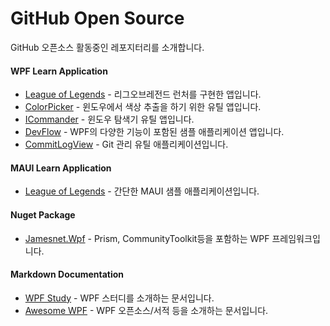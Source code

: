 # GitHub Open Source
GitHub 오픈소스 활동중인 레포지터리를 소개합니다.

#### WPF Learn Application
- [League of Legends](https://github.com/jamesnet214/leagueoflegends) - 리그오브레전드 런처를 구현한 앱입니다.
- [ColorPicker](https://github.com/jamesnet214/colorpicker) - 윈도우에서 색상 추출을 하기 위한 유틸 앱입니다.
- [ICommander](https://github.com/jamesnet214/devflow) - 윈도우 탐색기 유틸 앱입니다.
- [DevFlow](https://github.com/jamesnet214/devflow) - WPF의 다양한 기능이 포함된 샘플 애플리케이션 앱입니다.
- [CommitLogView](https://github.com/jamesnet214/commit-log-viewer) - Git 관리 유틸 애플리케이션입니다.

#### MAUI Learn Application
- [League of Legends](https://github.com/jamesnet214/maui-premierleague) - 간단한 MAUI 샘플 애플리케이션입니다.

#### Nuget Package
- [Jamesnet.Wpf](https://github.com/jamesnet214/jamesnetwpf) - Prism, CommunityToolkit등을 포함하는 WPF 프레임워크입니다.

#### Markdown Documentation
- [WPF Study](https://github.com/jamesnet214/wpf) - WPF 스터디를 소개하는 문서입니다.
- [Awesome WPF](https://github.com/jamesnet214/awesome-wpf) - WPF 오픈소스/서적 등을 소개하는 문서입니다.
